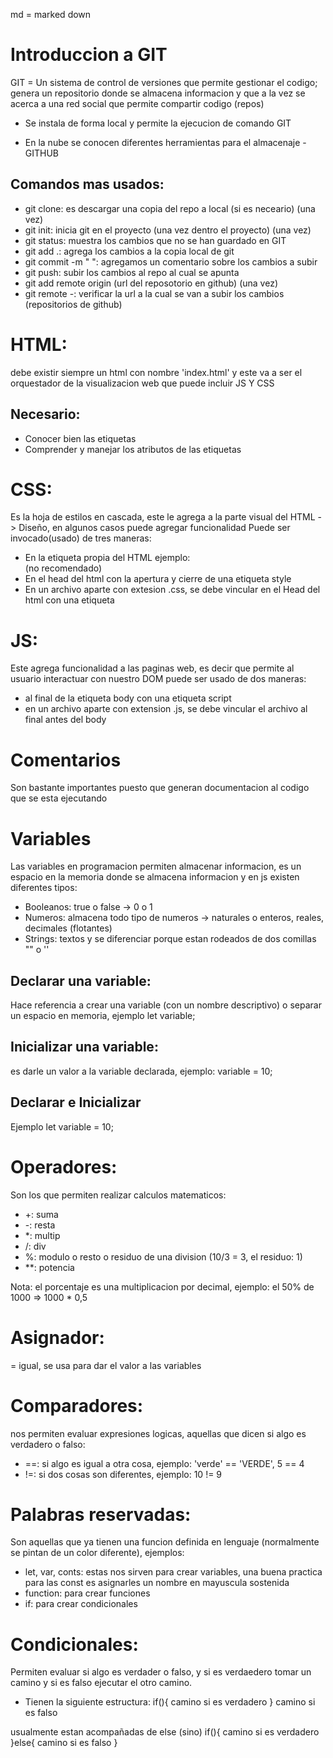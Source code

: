 md = marked down

# Introduccion a GIT

GIT = Un sistema de control de versiones que permite gestionar el codigo; genera un repositorio donde se almacena informacion y que a la vez se acerca a una red social que permite compartir codigo (repos)

- Se instala de forma local y permite la ejecucion de comando GIT

- En la nube se conocen diferentes herramientas para el almacenaje - GITHUB

## Comandos mas usados:

- git clone: es descargar una copia del repo a local (si es neceario) (una vez)
- git init: inicia git en el proyecto (una vez dentro el proyecto) (una vez)
- git status: muestra los cambios que no se han guardado en GIT
- git add .: agrega los cambios a la copia local de git
- git commit -m " ": agregamos un comentario sobre los cambios a subir
- git push: subir los cambios al repo al cual se apunta
- git add remote origin (url del reposotorio en github) (una vez)
- git remote -: verificar la url a la cual se van a subir los cambios (repositorios de github)

# HTML:

debe existir siempre un html con nombre 'index.html' y este va a ser el orquestador de la visualizacion web que puede incluir JS Y CSS

## Necesario:

- Conocer bien las etiquetas
- Comprender y manejar los atributos de las etiquetas

# CSS:

Es la hoja de estilos en cascada, este le agrega a la parte visual del HTML -> Diseño, en algunos casos puede agregar funcionalidad
Puede ser invocado(usado) de tres maneras:

- En la etiqueta propia del HTML ejemplo: <div style></div> (no recomendado)
- En el head del html con la apertura y cierre de una etiqueta style
- En un archivo aparte con extesion .css, se debe vincular en el Head del html con una etiqueta

# JS:

Este agrega funcionalidad a las paginas web, es decir que permite al usuario interactuar con nuestro DOM
puede ser usado de dos maneras:

- al final de la etiqueta body con una etiqueta script
- en un archivo aparte con extension .js, se debe vincular el archivo al final antes del body

# Comentarios

Son bastante importantes puesto que generan documentacion al codigo que se esta ejecutando

# Variables

Las variables en programacion permiten almacenar informacion, es un espacio en la memoria donde se almacena informacion y en js existen diferentes tipos:

- Booleanos: true o false -> 0 o 1
- Numeros: almacena todo tipo de numeros -> naturales o enteros, reales, decimales (flotantes)
- Strings: textos y se diferenciar porque estan rodeados de dos comillas "" o ''

## Declarar una variable:

Hace referencia a crear una variable (con un nombre descriptivo) o separar un espacio en memoria, ejemplo let variable;

## Inicializar una variable:

es darle un valor a la variable declarada, ejemplo: variable = 10;

## Declarar e Inicializar

Ejemplo let variable = 10;

# Operadores:

Son los que permiten realizar calculos matematicos:

- +: suma
- -: resta
- \*: multip
- /: div
- %: modulo o resto o residuo de una division (10/3 = 3, el residuo: 1)
- \*\*: potencia

Nota: el porcentaje es una multiplicacion por decimal, ejemplo: el 50% de 1000 => 1000 \* 0,5

# Asignador:

= igual, se usa para dar el valor a las variables

# Comparadores:

nos permiten evaluar expresiones logicas, aquellas que dicen si algo es verdadero o falso:

- ==: si algo es igual a otra cosa, ejemplo: 'verde' == 'VERDE', 5 == 4
- !=: si dos cosas son diferentes, ejemplo: 10 != 9

# Palabras reservadas:

Son aquellas que ya tienen una funcion definida en lenguaje (normalmente se pintan de un color diferente), ejemplos:

- let, var, conts: estas nos sirven para crear variables, una buena practica para las const es asignarles un nombre en mayuscula sostenida
- function: para crear funciones
- if: para crear condicionales

# Condicionales:

Permiten evaluar si algo es verdader o falso, y si es verdaedero tomar un camino y si es falso ejecutar el otro camino.

- Tienen la siguiente estructura:
  if(){
  camino si es verdadero
  } camino si es falso

usualmente estan acompañadas de else (sino)
if(){
camino si es verdadero
}else{
camino si es falso
}
